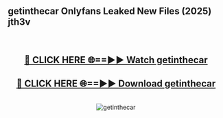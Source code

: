 <h2>getinthecar Onlyfans Leaked New Files (2025) jth3v</h2>
<br>
<div align="center">
<h2><a href="https://mediafiles.top/getinthecar&ref=git" rel="nofollow">🔴 CLICK HERE 🌐==►► Watch getinthecar</a></h2>
<h2><a href="https://mediafiles.top/getinthecar&ref=git" rel="nofollow">🔴 CLICK HERE 🌐==►► Download getinthecar</a></h2>
<br>
<a href="https://mediafiles.top/getinthecar&ref=git" rel="nofollow" data-target="animated-image.originalLink"><img src="https://i.ibb.co.com/xMMVF88/686577567.gif" alt="getinthecar" style="max-width: 100%; display: inline-block;" data-target="animated-image.originalImage"></a>
</div>
<br>
<br>